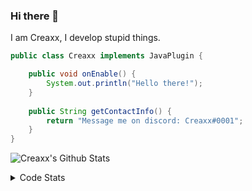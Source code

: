 ### Hi there 👋

I am Creaxx, I develop stupid things. 

```java
public class Creaxx implements JavaPlugin {

    public void onEnable() {
        System.out.println("Hello there!");
    }
    
    public String getContactInfo() {
        return "Message me on discord: Creaxx#0001";
    }
}
```

![Creaxx's Github Stats](https://github-readme-stats.vercel.app/api?username=CreaxxOG&show_icons=true&theme=dark&count_private=true)

<details>
  <summary>Code Stats</summary>

<!--START_SECTION:waka-->
![Code Time](http://img.shields.io/badge/Code%20Time-712%20hrs%2015%20mins-blue)

![Lines of code](https://img.shields.io/badge/From%20Hello%20World%20I%27ve%20Written-10%20Thousand%20lines%20of%20code-blue)

**🐱 My GitHub Data** 

> 🏆 180 Contributions in the Year 2022
 > 
> 📦 415.5 kB Used in GitHub's Storage 
 > 
> 🚫 Not Opted to Hire
 > 
> 📜 2 Public Repositories 
 > 
> 🔑 5 Private Repositories  
 > 
**I'm a Night 🦉** 

```text
🌞 Morning    20 commits     ██░░░░░░░░░░░░░░░░░░░░░░░   11.24% 
🌆 Daytime    56 commits     ███████░░░░░░░░░░░░░░░░░░   31.46% 
🌃 Evening    96 commits     █████████████░░░░░░░░░░░░   53.93% 
🌙 Night      6 commits      ░░░░░░░░░░░░░░░░░░░░░░░░░   3.37%

```
📅 **I'm Most Productive on Monday** 

```text
Monday       34 commits     ████░░░░░░░░░░░░░░░░░░░░░   19.1% 
Tuesday      27 commits     ███░░░░░░░░░░░░░░░░░░░░░░   15.17% 
Wednesday    25 commits     ███░░░░░░░░░░░░░░░░░░░░░░   14.04% 
Thursday     30 commits     ████░░░░░░░░░░░░░░░░░░░░░   16.85% 
Friday       23 commits     ███░░░░░░░░░░░░░░░░░░░░░░   12.92% 
Saturday     23 commits     ███░░░░░░░░░░░░░░░░░░░░░░   12.92% 
Sunday       16 commits     ██░░░░░░░░░░░░░░░░░░░░░░░   8.99%

```


📊 **This Week I Spent My Time On** 

```text
💬 Programming Languages: 
Java                     3 hrs 43 mins       █████████████████████░░░░   86.82% 
XML                      19 mins             ██░░░░░░░░░░░░░░░░░░░░░░░   7.66% 
YAML                     8 mins              ░░░░░░░░░░░░░░░░░░░░░░░░░   3.35% 
Kotlin                   5 mins              ░░░░░░░░░░░░░░░░░░░░░░░░░   2.15% 
TypeScript               0 secs              ░░░░░░░░░░░░░░░░░░░░░░░░░   0.01%

🔥 Editors: 
IntelliJ                 4 hrs 17 mins       █████████████████████████   100.0%

```

**I Mostly Code in Java** 

```text
Java                     5 repos             █████████████████░░░░░░░░   71.43% 
EJS                      1 repo              ███░░░░░░░░░░░░░░░░░░░░░░   14.29% 
Kotlin                   1 repo              ███░░░░░░░░░░░░░░░░░░░░░░   14.29%

```



 Last Updated on 22/07/2022 18:31:58 UTC
<!--END_SECTION:waka-->
</details>
